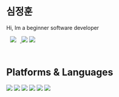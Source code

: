 <span style="font-size:25px">심정훈</span>
----
<p>Hi, Im a beginner software developer</p>
<p align="left">
	<a href="https://velog.io/@092600">
		<img 
			src="http://img.shields.io/badge/-092600's Velog-ff9933?style=flat&logo=#20C997&link=https://velog.io/092600"
			style="height : auto; margin-left : 10px; margin-right : 10px;"/>
	</a>
	<a src="">
		<img src="https://img.shields.io/badge/seri020530@gmail.com-D14836?style=flatlogo=gmail&logoColor=white"></a>
	<a href="https://github.com/092600">
		<img src="https://img.shields.io/badge/092600's github-%23121011.svg?style=flat&logo=github&logoColor=white"></a>
</p>
<br>

<span style="font-size:25px">Platforms & Languages</span>
---
<p>
	<img src="https://img.shields.io/badge/java-007396?style=flat&logo=java&logoColor=white">
	<img src="https://img.shields.io/badge/spring-6DB33F?style=flat&logo=spring&logoColor=white">
	<img src="https://img.shields.io/badge/python-3776AB?style=flat&logo=python&logoColor=white">
	<img src="https://img.shields.io/badge/django-092E20?style=flat&logo=django&logoColor=white">
	<img src="https://img.shields.io/badge/mysql-4479A1?style=flat&logo=mysql&logoColor=white">
	<img src="https://img.shields.io/badge/linux-FCC624?style=flat&logo=linux&logoColor=black">
</p>
